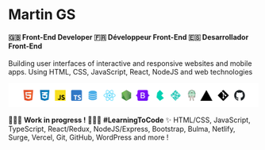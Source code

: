 # Martin GS

#### 🇬🇧 Front-End Developer 🇫🇷 Développeur Front-End 🇪🇸 Desarrollador Front-End

Building user interfaces of interactive and responsive websites and mobile apps. Using HTML, CSS, JavaScript, React, NodeJS and web technologies

![skills](https://github.com/Martin-GS/Martin-GS/blob/main/images/skills.png)

👷🏻‍♂️ __Work in progress !__ 👨🏻‍🎓 __#LearningToCode__ ✨ HTML/CSS, JavaScript, TypeScript, React/Redux, NodeJS/Express, Bootstrap, Bulma, Netlify, Surge, Vercel, Git, GitHub, WordPress and more !
